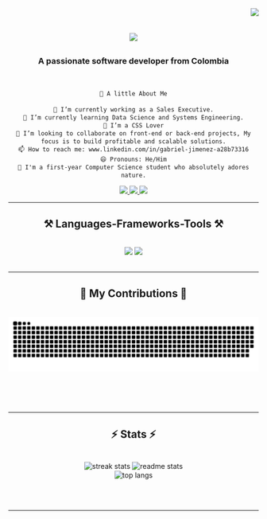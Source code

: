 <img align="right" src="https://visitor-badge.laobi.icu/badge?page_id=Twizter01.Twizter01"/>

<h1 align="center">
    <img src="https://readme-typing-svg.herokuapp.com/?font=Righteous&size=35&center=true&vCenter=true&width=500&height=70&duration=4000&lines=Hey,+Im Twizter!+👋;" />
</h1>

<h3 align="center">A passionate software developer from Colombia </h3>

<br/>

<div align="center">
 
    🌟 A little About Me

    🔭 I’m currently working as a Sales Executive.
    🌱 I’m currently learning Data Science and Systems Engineering.
    🎨 I’m a CSS Lover
    👯 I’m looking to collaborate on front-end or back-end projects, My focus is to build profitable and scalable solutions.
    📫 How to reach me: www.linkedin.com/in/gabriel-jimenez-a28b73316
    😄 Pronouns: He/Him
    🚀 I'm a first-year Computer Science student who absolutely adores nature.

 </div>
 
<div align="center"> 
  <a href="mailto:Gabrielandrejimenez11@gmail.com">
    <img src="https://img.shields.io/badge/Gmail-333333?style=for-the-badge&logo=gmail&logoColor=red" />
  </a>
  <a href="https://www.linkedin.com/in/gabriel-jimenez-a28b73316" target="_blank">
    <img src="https://img.shields.io/badge/LinkedIn-0077B5?style=for-the-badge&logo=linkedin&logoColor=white" target="_blank" />
  </a>
  <a href="https://Twizter01.github.io" target="_blank">
     <img src="https://img.shields.io/badge/Portfolio-FF5722?style=for-the-badge&logo=todoist&logoColor=white" target="_blank" /> <!-- sqlite, safari, google-chrome are other good icon options -->
  </a>
</div>

 <hr/>
 
<h2 align="center">⚒️ Languages-Frameworks-Tools ⚒️</h2>
<br/>
<div align="center">
    <img src="https://skillicons.dev/icons?i=,html,css,vscode,github,figma,tailwind,git,linux" />
    <img src="https://skillicons.dev/icons?i=nodejs,python,javascript,typescript,firebase,mongodb,sql" /><br>
</div>

<br/>
<hr/>

<div align="center">
  <h2>🐍 My Contributions 🐍</h2>
  <br>
  <img alt="snake eating my contributions" src="https://raw.githubusercontent.com/Twizter01/Twizter01/output/github-contribution-grid-snake.svg" />
  
  <br/><br/><br/>
</div>

<hr/>

<h2 align="center">⚡ Stats ⚡</h2>
<br>
<div align=center>
  <img width=390 src="https://github-readme-streak-stats-Twizter01.vercel.app/?user=Twizter01&count_private=true&theme=react&border_radius=10" alt="streak stats"/>
  <img width=390 src="https://github-readme-stats-Twizter01.vercel.app/api?username=Twizter01&count_private=true&show_icons=true&theme=react&rank_icon=github&border_radius=10" alt="readme stats" />
  <br/>
  <img width=325 align="center" src="https://github-readme-stats-Twizter01.vercel.app/api/top-langs/?username=Twizter01&hide=HTML&langs_count=8&layout=compact&theme=react&border_radius=10&size_weight=0.5&count_weight=0.5&exclude_repo=github-readme-stats" alt="top langs" />
</div>

<br/><br/>

<hr/>

<br/>


<br/>


